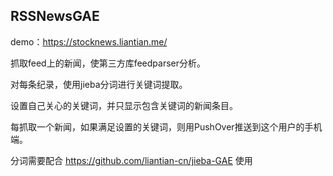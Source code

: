 ## RSSNewsGAE

demo：https://stocknews.liantian.me/

抓取feed上的新闻，使第三方库feedparser分析。

对每条纪录，使用jieba分词进行关键词提取。

设置自己关心的关键词，并只显示包含关键词的新闻条目。

每抓取一个新闻，如果满足设置的关键词，则用PushOver推送到这个用户的手机端。

分词需要配合 https://github.com/liantian-cn/jieba-GAE 使用